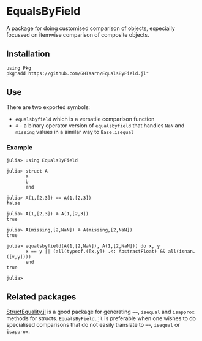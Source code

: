 # EqualsByField

A package for doing customised comparison of objects, especially focussed on
itemwise comparison of composite objects.

## Installation

```
using Pkg
pkg"add https://github.com/GHTaarn/EqualsByField.jl"
```

## Use

There are two exported symbols:
 - `equalsbyfield` which is a versatile comparison function
 - `≗` - a binary operator version of `equalsbyfield` that handles `NaN` and `missing` values in a similar way to `Base.isequal`

### Example

```julia-repl
julia> using EqualsByField

julia> struct A
       a
       b
       end

julia> A(1,[2,3]) == A(1,[2,3])
false

julia> A(1,[2,3]) ≗ A(1,[2,3])
true

julia> A(missing,[2,NaN]) ≗ A(missing,[2,NaN])
true

julia> equalsbyfield(A(1,[2,NaN]), A(1,[2,NaN])) do x, y
       x == y || (all(typeof.([x,y]) .<: AbstractFloat) && all(isnan.([x,y])))
       end
true

julia> 
```

## Related packages

[StructEquality.jl](https://github.com/jolin-io/StructEquality.jl) is a good
package for generating `==`, `isequal` and `isapprox` methods for structs.
`EqualsByField.jl` is preferable when one wishes to do specialised comparisons
that do not easily translate to `==`, `isequal` or `isapprox`.

